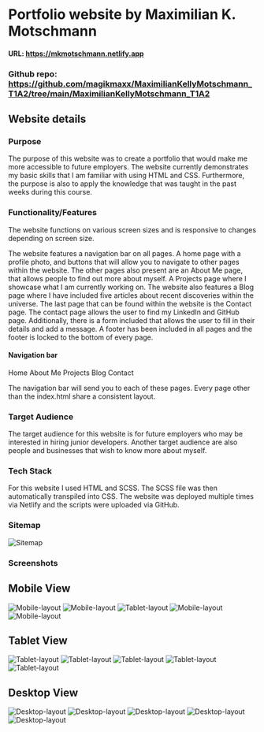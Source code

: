 # Portfolio website by Maximilian K. Motschmann

#### URL: https://mkmotschmann.netlify.app

### Github repo: https://github.com/magikmaxx/MaximilianKellyMotschmann_T1A2/tree/main/MaximilianKellyMotschmann_T1A2

## Website details

### Purpose

The purpose of this website was to create a portfolio that would make me more accessible to future employers. The website currently demonstrates my basic skills that I am familiar with using HTML and CSS. Furthermore, the purpose is also to apply the knowledge that was taught in the past weeks during this course.

### Functionality/Features

The website functions on various screen sizes and is responsive to changes depending on screen size.

The website features a navigation bar on all pages. A home page with a profile photo, and buttons that will allow you to navigate to other pages within the website. The other pages also present are an About Me page, that allows people to find out more about myself. A Projects page where I showcase what I am currently working on. The website also features a Blog page where I have included five articles about recent discoveries within the universe. The last page that can be found within the website is the Contact page. The contact page allows the user to find my LinkedIn and GitHub page. Additionally, there is a form included that allows the user to fill in their details and add a message.
A footer has been included in all pages and the footer is locked to the bottom of every page.

#### Navigation bar

Home About Me Projects Blog Contact

The navigation bar will send you to each of these pages. Every page other than the index.html share a consistent layout.

### Target Audience

The target audience for this website is for future employers who may be interested in hiring junior developers. Another target audience are also people and businesses that wish to know more about myself.

### Tech Stack

For this website I used HTML and SCSS. The SCSS file was then automatically transpiled into CSS. The website was deployed multiple times via Netlify and the scripts were uploaded via GitHub.

### Sitemap

![Sitemap](sitemap.jpeg "Sitemap")

### Screenshots

## Mobile View

![Mobile-layout](Screenshots/Mobile-Home.png "Mobile Home Layout")
![Mobile-layout](Screenshots/Mobile-About-Me.png "Mobile About Me Layout")
![Tablet-layout](Screenshots/Mobile-Projects.png "Mobile Projects Layout")
![Mobile-layout](Screenshots/Mobile-Blog.png "Mobile Blog Layout")
![Mobile-layout](Screenshots/Mobile-Contact.png "Mobile Home Layout")

## Tablet View

![Tablet-layout](Screenshots/Tablet-Home.png "Tablet Home Layout")
![Tablet-layout](Screenshots/Tablet-About-Me.png "Tablet About Me Layout")
![Tablet-layout](Screenshots/Tablet-Projects.png "Tablet Projects Layout")
![Tablet-layout](Screenshots/Tablet-Blog.png "Tablet Blog Layout")
![Tablet-layout](Screenshots/Tablet-contact.png "Tablet Contact Layout")

## Desktop View

![Desktop-layout](Screenshots/Desktop-Home.png "Desktop Home Layout")
![Desktop-layout](Screenshots/Desktop-About-Me.png "Desktop About Me Layout")
![Desktop-layout](Screenshots/Desktop-Projects.png "Desktop Projects Layout")
![Desktop-layout](Screenshots/Desktop-Blog.png "Desktop Blog Layout")
![Desktop-layout](Screenshots/Desktop-contact.png "Desktop Contact Layout")
